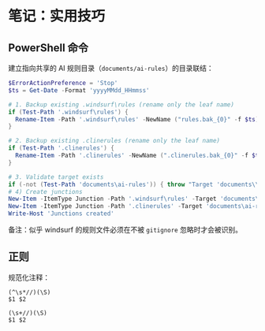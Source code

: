 # 笔记：实用技巧

## PowerShell 命令

建立指向共享的 AI 规则目录（`documents/ai-rules`）的目录联结：

```powershell
$ErrorActionPreference = 'Stop'
$ts = Get-Date -Format 'yyyyMMdd_HHmmss'

# 1. Backup existing .windsurf\rules (rename only the leaf name)
if (Test-Path '.windsurf\rules') {
  Rename-Item -Path '.windsurf\rules' -NewName ("rules.bak_{0}" -f $ts)
}

# 2. Backup existing .clinerules (rename only the leaf name)
if (Test-Path '.clinerules') {
  Rename-Item -Path '.clinerules' -NewName (".clinerules.bak_{0}" -f $ts)
}

# 3. Validate target exists
if (-not (Test-Path 'documents\ai-rules')) { throw "Target 'documents\\ai-rules' does not exist." }
# 4) Create junctions
New-Item -ItemType Junction -Path '.windsurf\rules' -Target 'documents\ai-rules' | Out-Null # windsurf
New-Item -ItemType Junction -Path '.clinerules' -Target 'documents\ai-rules' | Out-Null # cline
Write-Host 'Junctions created'
```

备注：似乎 windsurf 的规则文件必须在不被 `gitignore` 忽略时才会被识别。 

## 正则

规范化注释：

```
(^\s*//)(\S)
$1 $2
```

```
(\s+//)(\S)
$1 $2
```